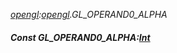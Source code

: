 _[opengl](../../modules/opengl/opengl-module.md):[opengl](../../modules/opengl/opengl-module.md).GL\_OPERAND0\_ALPHA_
##### Const GL\_OPERAND0\_ALPHA:[Int](../../modules/wonkey/wonkey-types-int.md)
